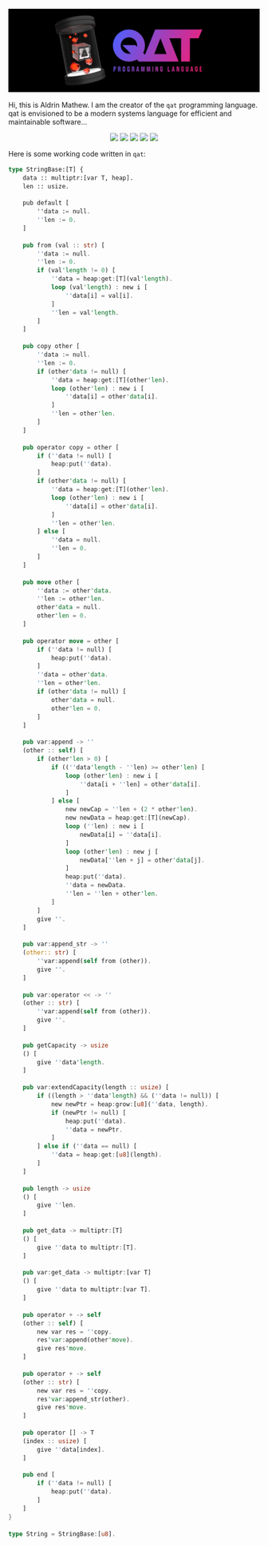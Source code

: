 ![qat_colorful_cover](https://github.com/qatlang/media/raw/main/images/qat_fancy_cover.png)

Hi, this is Aldrin Mathew. I am the creator of the `qat` programming language. qat is envisioned to be a modern systems language for efficient and maintainable software...

<div><center>
<a href="https://github.com/qatlang/qat/releases"><img src="https://img.shields.io/badge/Download-444444?style=for-the-badge&logo=github&logoColor=white"/></a>
<a href="https://github.com/sponsors/aldrinmathew" target="_blank" rel="noopener noreferrer"><img src="https://img.shields.io/badge/SPONSOR-9900FF?style=for-the-badge&logo=github&logoColor=white"/></a>
<a href="https://qat.dev" target="_blank" rel="noopener noreferrer"><img src="https://img.shields.io/badge/qat.dev-444444?style=for-the-badge&logoColor=white"/></a>
<a href="https://youtube.com/c/aldrinmathew" target="_blank" rel="noopener noreferrer"><img src="https://img.shields.io/badge/YouTube-FF0000?style=for-the-badge&logo=youtube&logoColor=white"/></a>
<a href="https://discord.gg/CNW3Uvptvd" target="_blank" rel="noopener noreferrer"><img src="https://img.shields.io/badge/Discord-3366DD?style=for-the-badge&logo=discord&logoColor=white"/></a>
</div>

Here is some working code written in `qat`:

```rust
type StringBase:[T] {
	data :: multiptr:[var T, heap].
	len :: usize.

	pub default [
		''data := null.
		''len := 0.
	]

	pub from (val :: str) [
		''data := null.
		''len := 0.
		if (val'length != 0) [
			''data = heap:get:[T](val'length).
			loop (val'length) : new i [
				''data[i] = val[i].
			]
			''len = val'length.
		]
	]

	pub copy other [
		''data := null.
		''len := 0.
		if (other'data != null) [
			''data = heap:get:[T](other'len).
			loop (other'len) : new i [
				''data[i] = other'data[i].
			]
			''len = other'len.
		]
	]

	pub operator copy = other [
		if (''data != null) [
			heap:put(''data).
		]
		if (other'data != null) [
			''data = heap:get:[T](other'len).
			loop (other'len) : new i [
				''data[i] = other'data[i].
			]
			''len = other'len.
		] else [
			''data = null.
			''len = 0.
		]
	]

	pub move other [
		''data := other'data.
		''len := other'len.
		other'data = null.
		other'len = 0.
	]

	pub operator move = other [
		if (''data != null) [
			heap:put(''data).
		]
		''data = other'data.
		''len = other'len.
		if (other'data != null) [
			other'data = null.
			other'len = 0.
		]
	]

	pub var:append -> ''
	(other :: self) [
		if (other'len > 0) [
			if ((''data'length - ''len) >= other'len) [
				loop (other'len) : new i [
					''data[i + ''len] = other'data[i].
				]
			] else [
				new newCap = ''len + (2 * other'len).
				new newData = heap:get:[T](newCap).
				loop (''len) : new i [
					newData[i] = ''data[i].
				]
				loop (other'len) : new j [
					newData[''len + j] = other'data[j].
				]
				heap:put(''data).
				''data = newData.
				''len = ''len + other'len.
			]
		]
		give ''.
	]

	pub var:append_str -> ''
	(other:: str) [
		''var:append(self from (other)).
		give ''.
	]

	pub var:operator << -> ''
	(other :: str) [
		''var:append(self from (other)).
		give ''.
	]

	pub getCapacity -> usize
	() [
		give ''data'length.
	]

	pub var:extendCapacity(length :: usize) [
		if ((length > ''data'length) && (''data != null)) [
			new newPtr = heap:grow:[u8](''data, length).
			if (newPtr != null) [
				heap:put(''data).
				''data = newPtr.
			]
		] else if (''data == null) [
			''data = heap:get:[u8](length).
		]
	]

	pub length -> usize
	() [
		give ''len.
	]

	pub get_data -> multiptr:[T]
	() [
		give ''data to multiptr:[T].
	]

	pub var:get_data -> multiptr:[var T]
	() [
		give ''data to multiptr:[var T].
	]

	pub operator + -> self
	(other :: self) [
		new var res = ''copy.
		res'var:append(other'move).
		give res'move.
	]

	pub operator + -> self
	(other :: str) [
		new var res = ''copy.
		res'var:append_str(other).
		give res'move.
	]

	pub operator [] -> T
	(index :: usize) [
		give ''data[index].
	]

	pub end [
		if (''data != null) [
			heap:put(''data).
		]
	]
}

type String = StringBase:[u8].
```
